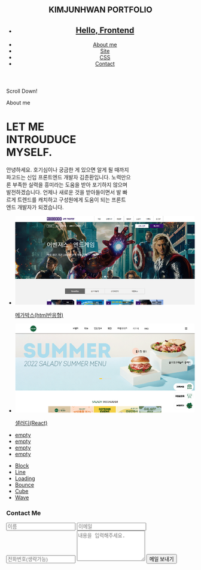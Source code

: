 <!DOCTYPE html>
<html lang="en">

<head>
    <meta charset="UTF-8">
    <meta http-equiv="X-UA-Compatible" content="IE=edge">
    <meta name="viewport" content="width=device-width, initial-scale=1.0">
    <title>Portfolio</title>
    <link rel="stylesheet" href="./css/style.css">
    <link rel="stylesheet" href="./css/keyframe.css">
    <link rel="stylesheet" href="./css/jquery.fullPage.css">
    <link rel="stylesheet" href="./css/star.css">
    <link href="https://cdn.jsdelivr.net/npm/remixicon@2.5.0/fonts/remixicon.css" rel="stylesheet">
    <script src="https://code.jquery.com/jquery-3.6.0.min.js"
        integrity="sha256-/xUj+3OJU5yExlq6GSYGSHk7tPXikynS7ogEvDej/m4=" crossorigin="anonymous"></script>
    <script defer src="./js/jquery.fullPage.js"></script>
    <script defer src="./js/scroll.js"></script>
    <script defer src="./js/main.js"></script>
    <script type="text/javascript" src="https://cdn.jsdelivr.net/npm/emailjs-com@2/dist/email.min.js"></script>
    <!-- <script defer src="./js/scrolloverflow.min.js"></script> -->
</head>

<body>
    <!-- header -->
    <!-- 1536, 864  -->
    <header id="header">
        <nav class="menu">
            <h1 class="menu__logo">KIMJUNHWAN PORTFOLIO</h1>
            <!-- <div id="underline"></div> -->
            <ul class="menu__nav">
                <li data-menuanchor="section1">
                    <h2><a href="#section1">Hello, Frontend</a></h2>
                </li>
                <li data-menuanchor="section2"><a href="#section2">About me</a></li>
                <li data-menuanchor="section3"><a href="#section3">Site</a></li>
                <li data-menuanchor="section4"><a href="#section4">CSS</a></li>
                <li data-menuanchor="section5"><a href="#section5">Contact</a></li>
            </ul>
        </nav>
    </header>
    <!-- wrap -->
    <div id="wrap">
        <!-- STAR ANIMATION -->
        <div class="bg-animation">
            <div id='stars'></div>
            <div id='stars2'></div>
            <div id='stars3'></div>
            <div id='stars4'></div>
        </div><!-- / STAR ANIMATION -->
        <!-- main -->
        <div id="main" class="section">
            <div class="mbox">
                <div class="mbox__text">
                    <div class="mbox__text__size">
                        <p id="dynamic" class="l-text"></p>
                    </div>
                </div>
            </div>
            <div class="scroll-downs">
                <div class="mousey">
                    <div class="scroller"></div>
                </div>
                <p>Scroll Down!</p>
            </div>
        </div>
        <!-- introduce -->
        <div id="introduce" class="section">
            <div class="introduce__box">
                <div class="introduce__box-left">
                    <div class="introduce__box-mtitle">
                        <p>About me</p>
                    </div>
                    <div class="introduce__box-title">
                        <h1>
                            LET ME<br />
                            INTROUDUCE<br />
                            MYSELF.<br />
                        </h1>
                    </div>
                    <div class="introduce__box-text">
                        <p>
                            안녕하세요. 호기심이나 궁금한 게 있으면 알게 될 때까지 <br />
                            파고드는 신입 프론트엔드 개발자 김준환입니다. 노력만으<br />
                            론 부족한 실력을 흥미라는 도움을 받아 포기하지 않으며<br />
                            발전하겠습니다. 언제나 새로운 것을 받아들이면서 발 빠<br />
                            르게 트렌드를 캐치하고 구성원에게 도움이 되는 프론트<br />
                            엔드 개발자가 되겠습니다.<br />
                        </p>
                    </div>
                </div>
                <div class="introduce__image">
                    <div class="introduce__image-me"></div>
                    <div class="introduce__image-pet"></div>
                </div>
            </div>
        </div>
        <!-- contents -->
        <section id="contents" class="section">
            <div class="contents__wrap">
                <div class="site">
                    <ul>
                        <li>
                            <a href="https://megabox1.netlify.app/">
                                <img src="image/site01.png" alt="메가박스">
                                <p class="explain">메가박스(html반응형)</p>
                            </a>
                        </li>
                        <li>
                            <a href="https://salady.netlify.app/">
                                <img src="image/site02.png" alt="샐러디">
                                <p class="explain">샐러디(React)</p>
                            </a>
                        </li>
                        <li><a href="#">empty</a></li>
                        <li><a href="#">empty</a></li>
                        <li><a href="#">empty</a></li>
                        <li><a href="#">empty</a></li>
                    </ul>
                </div>
            </div>
        </section>
        <!-- css animation -->
        <div id="animation" class="section">
            <div class="a-nav">
                <ul class="a-tab-menu">
                    <li><a href="#tabs-1">Block</a></li>
                    <li><a href="#tabs-2">Line</a></li>
                    <li><a href="#tabs-3">Loading</a></li>
                    <li><a href="#tabs-4">Bounce</a></li>
                    <li><a href="#tabs-5">Cube</a></li>
                    <li><a href="#tabs-6">Wave</a></li>
                </ul>
                <span class="highlight"></span>
            </div>
            <div class="a-tab-content">
                <div class="tabs-1">
                    <div class="tabs-1__c">
                        <div class="wrapper">
                            <div class="box-wrap">
                                <div class="box one"></div>
                                <div class="box two"></div>
                                <div class="box three"></div>
                                <div class="box four"></div>
                                <div class="box five"></div>
                                <div class="box six"></div>
                            </div>
                        </div>
                    </div>
                </div>
                <div class="tabs-2">
                    <div class="tabs-2__c">
                        <div class="bar"></div>
                    </div>
                </div>
                <div class="tabs-3">
                    <div class="tabs-3__c">
                        <div class="loading">
                            <div class="circle-f"></div>
                            <div class="circle-s"></div>
                        </div>
                        <div class="loading2">
                            <div class="circle-f"></div>
                            <div class="circle-s"></div>
                        </div>
                    </div>
                </div>
                <div class="tabs-4">
                    <div class="tabs-4__c">
                        <div id="ball"></div>
                        <div id="shadow"></div>
                    </div>
                </div>
                <div class="tabs-5">
                    <div class="tabs-5__c">
                        <div class="cube">
                            <div class="face front"></div>
                            <div class="face back"></div>
                            <div class="face left"></div>
                            <div class="face right"></div>
                            <div class="face top"></div>
                            <div class="face bottom"></div>
                        </div>
                    </div>
                </div>
                <div class="tabs-6">
                    <div class="tabs-6__c">
                        <div class="circles">
                            <div class="row">
                                <div class="circle"></div>
                                <div class="circle"></div>
                                <div class="circle"></div>
                                <div class="circle"></div>
                                <div class="circle"></div>
                                <div class="circle"></div>
                                <div class="circle"></div>
                                <div class="circle"></div>
                                <div class="circle"></div>
                                <div class="circle"></div>
                            </div>
                            <div class="row">
                                <div class="circle"></div>
                                <div class="circle"></div>
                                <div class="circle"></div>
                                <div class="circle"></div>
                                <div class="circle"></div>
                                <div class="circle"></div>
                                <div class="circle"></div>
                                <div class="circle"></div>
                                <div class="circle"></div>
                                <div class="circle"></div>
                            </div>
                            <div class="row">
                                <div class="circle"></div>
                                <div class="circle"></div>
                                <div class="circle"></div>
                                <div class="circle"></div>
                                <div class="circle"></div>
                                <div class="circle"></div>
                                <div class="circle"></div>
                                <div class="circle"></div>
                                <div class="circle"></div>
                                <div class="circle"></div>
                            </div>
                            <div class="row">
                                <div class="circle"></div>
                                <div class="circle"></div>
                                <div class="circle"></div>
                                <div class="circle"></div>
                                <div class="circle"></div>
                                <div class="circle"></div>
                                <div class="circle"></div>
                                <div class="circle"></div>
                                <div class="circle"></div>
                                <div class="circle"></div>
                            </div>
                            <div class="row">
                                <div class="circle"></div>
                                <div class="circle"></div>
                                <div class="circle"></div>
                                <div class="circle"></div>
                                <div class="circle"></div>
                                <div class="circle"></div>
                                <div class="circle"></div>
                                <div class="circle"></div>
                                <div class="circle"></div>
                                <div class="circle"></div>
                            </div>
                            <div class="row">
                                <div class="circle"></div>
                                <div class="circle"></div>
                                <div class="circle"></div>
                                <div class="circle"></div>
                                <div class="circle"></div>
                                <div class="circle"></div>
                                <div class="circle"></div>
                                <div class="circle"></div>
                                <div class="circle"></div>
                                <div class="circle"></div>
                            </div>
                            <div class="row">
                                <div class="circle"></div>
                                <div class="circle"></div>
                                <div class="circle"></div>
                                <div class="circle"></div>
                                <div class="circle"></div>
                                <div class="circle"></div>
                                <div class="circle"></div>
                                <div class="circle"></div>
                                <div class="circle"></div>
                                <div class="circle"></div>
                            </div>
                            <div class="row">
                                <div class="circle"></div>
                                <div class="circle"></div>
                                <div class="circle"></div>
                                <div class="circle"></div>
                                <div class="circle"></div>
                                <div class="circle"></div>
                                <div class="circle"></div>
                                <div class="circle"></div>
                                <div class="circle"></div>
                                <div class="circle"></div>
                            </div>
                            <div class="row">
                                <div class="circle"></div>
                                <div class="circle"></div>
                                <div class="circle"></div>
                                <div class="circle"></div>
                                <div class="circle"></div>
                                <div class="circle"></div>
                                <div class="circle"></div>
                                <div class="circle"></div>
                                <div class="circle"></div>
                                <div class="circle"></div>
                            </div>
                            <div class="row">
                                <div class="circle"></div>
                                <div class="circle"></div>
                                <div class="circle"></div>
                                <div class="circle"></div>
                                <div class="circle"></div>
                                <div class="circle"></div>
                                <div class="circle"></div>
                                <div class="circle"></div>
                                <div class="circle"></div>
                                <div class="circle"></div>
                            </div>
                        </div>
                    </div>
                </div>
            </div>
        </div>
        <!-- contact -->
        <section id="contact" class="section">
            <div class="container">
                <div class="c__wrap">
                    <div class="c__text">
                        <div class="c__text-verticle">
                            <span class="first-t"></span>
                            <span class="second-t"></span>
                        </div>
                    </div>
                    <div class="c__box">
                        <div class="c__box__text">
                            <label class="label">
                                <h3>Contact Me</h3>
                                <input type="text" name="name" placeholder="이름" class="input">
                                <input type="text" name="email" placeholder="이메일" class="input">
                                <input type="text" name="phone" placeholder="전화번호(생략가능)" class="input">
                                <textarea name="message" rows="5" placeholder="내용을 입력해주세요." class="textarea"></textarea>
                                <input type="button" name="submit" value="메일 보내기" class="send"/>
                            </label>
                        </div>
                        <div class="link">
                            <a href="mailto:namsan7777@naver.com" target="_blank"><i class="ri-mail-line"></i></a>
                            <a href="https://github.com/junani4" target="_blank"><i class="ri-github-fill"></i></a>
                            <a href="https://blog.naver.com/namsan7777" target="_blank"><i class="ri-layout-5-line"></i></a>
                        </div>
                    </div>
                </div>
            </div>
        </section>
    </div>





</body>

</html>

